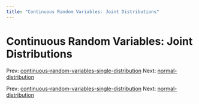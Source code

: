 ```yaml
---
title: "Continuous Random Variables: Joint Distributions"
---
```


# Continuous Random Variables: Joint Distributions

Prev: [continuous-random-variables-single-distribution](continuous-random-variables-single-distribution.md)
Next: [normal-distribution](normal-distribution.md)

Prev: [continuous-random-variables-single-distribution](continuous-random-variables-single-distribution.md)
Next: [normal-distribution](normal-distribution.md)
